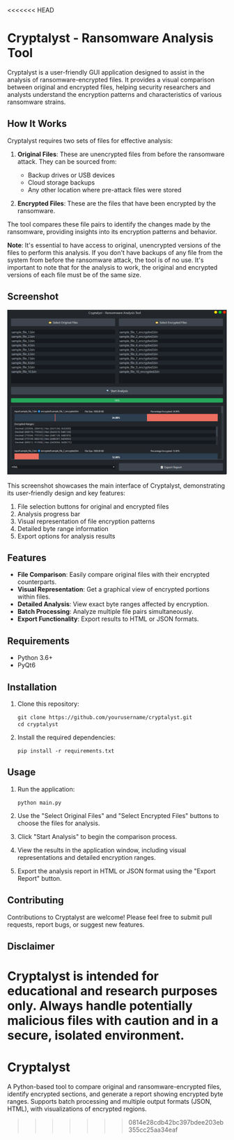 <<<<<<< HEAD
# Cryptalyst - Ransomware Analysis Tool

Cryptalyst is a user-friendly GUI application designed to assist in the analysis of ransomware-encrypted files. It provides a visual comparison between original and encrypted files, helping security researchers and analysts understand the encryption patterns and characteristics of various ransomware strains.


## How It Works

Cryptalyst requires two sets of files for effective analysis:

1. **Original Files**: These are unencrypted files from before the ransomware attack. They can be sourced from:
   - Backup drives or USB devices
   - Cloud storage backups
   - Any other location where pre-attack files were stored

2. **Encrypted Files**: These are the files that have been encrypted by the ransomware.

The tool compares these file pairs to identify the changes made by the ransomware, providing insights into its encryption patterns and behavior.

**Note**: It's essential to have access to original, unencrypted versions of the files to perform this analysis.
 If you don't have backups of any file from the system from before the ransomware attack, the tool is of no use. It's important to note that for the analysis to work, the original and encrypted versions of each file must be of the same size.


## Screenshot

![Cryptalyst Screenshot](screenshot.png)

This screenshot showcases the main interface of Cryptalyst, demonstrating its user-friendly design and key features:

1. File selection buttons for original and encrypted files
2. Analysis progress bar
3. Visual representation of file encryption patterns
4. Detailed byte range information
5. Export options for analysis results





## Features

- **File Comparison**: Easily compare original files with their encrypted counterparts.
- **Visual Representation**: Get a graphical view of encrypted portions within files.
- **Detailed Analysis**: View exact byte ranges affected by encryption.
- **Batch Processing**: Analyze multiple file pairs simultaneously.
- **Export Functionality**: Export results to HTML or JSON formats.

## Requirements

- Python 3.6+
- PyQt6

## Installation

1. Clone this repository:
   ```
   git clone https://github.com/yourusername/cryptalyst.git
   cd cryptalyst
   ```

2. Install the required dependencies:
   ```
   pip install -r requirements.txt
   ```

## Usage

1. Run the application:
   ```
   python main.py
   ```

2. Use the "Select Original Files" and "Select Encrypted Files" buttons to choose the files for analysis.

3. Click "Start Analysis" to begin the comparison process.

4. View the results in the application window, including visual representations and detailed encryption ranges.

5. Export the analysis report in HTML or JSON format using the "Export Report" button.

## Contributing

Contributions to Cryptalyst are welcome! Please feel free to submit pull requests, report bugs, or suggest new features.

## Disclaimer

Cryptalyst is intended for educational and research purposes only. Always handle potentially malicious files with caution and in a secure, isolated environment.
=======
# Cryptalyst
A Python-based tool to compare original and ransomware-encrypted files, identify encrypted sections, and generate a report showing encrypted byte ranges. Supports batch processing and multiple output formats (JSON, HTML), with visualizations of encrypted regions.
>>>>>>> 0814e28cdb42bc397bdee203eb355cc25aa34eaf
